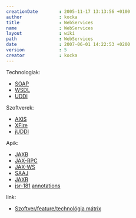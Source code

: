 ```yaml
---
creationDate        : 2005-11-17 13:13:56 +0100 
author              : kocka 
title               : WebServices 
name                : WebServices 
layout              : wiki 
path                : WebServices 
date                : 2007-06-01 14:22:53 +0200 
version             : 5 
creator             : kocka 
---
```

Technologiak:

*   [SOAP](SOAP.html)
*   [WSDL](WSDL.html)
*   [UDDI](UDDI.html)

Szoftverek:

*   [AXIS](axis.html)
*   [XFire](xfire.html)
*   [jUDDI](Missing.html)

Apik:

*   [JAXB](jaxb.html)
*   [JAX-RPC](JAX-RPC.html)
*   [JAX-WS](JAX-WS.html) 
*   [SAAJ](SAAJ.html)
*   [JAXR](JAXR.html)
*   [jsr-181](jsr-181.html) [annotations](annotations.html)


link:

*   [Szoftver/feature/technológia mátrix](http://wiki.apache.org/ws/StackComparison)


